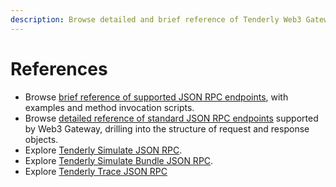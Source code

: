 ```yaml
---
description: Browse detailed and brief reference of Tenderly Web3 Gateway
---
```


# References

* Browse [brief reference of supported JSON RPC endpoints](brief-json-rpc.md), with examples and method invocation scripts.
* Browse [detailed reference of standard JSON RPC endpoints](detailed-json-rpc.md) supported by Web3 Gateway, drilling into the structure of request and response objects.
* Explore [Tenderly Simulate JSON RPC](simulate-json-rpc.md).
* Explore [Tenderly Simulate Bundle JSON RPC](simulate-bundle-json-rpc.md).
* Explore [Tenderly Trace JSON RPC](trace-json-rpc.md)
